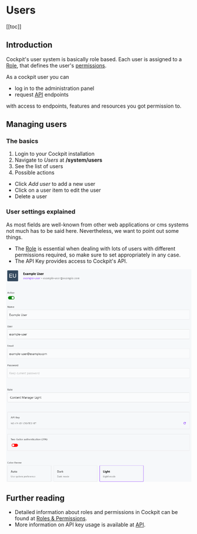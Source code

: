 # Users

[[toc]]

## Introduction

Cockpit's user system is basically role based. Each user is assigned to a [Role](/concepts/roles-permissions/), that defines the user's [permissions](/concepts/roles-permissions/).

As a cockpit user you can

* log in to the administration panel
* request [API](/api/endpoints/) endpoints

with access to endpoints, features and resources you got permission to.

## Managing users

### The basics

1. Login to your Cockpit installation
2. Navigate to *Users* at **/system/users**
3. See the list of users
4. Possible actions
* Click *Add user* to add a new user
* Click on a user item to edit the user
* Delete a user

### User settings explained

As most fields are well-known from other web applications or cms systems not much has to be said here. Nevertheless, we want to point out some things.

* The [Role](/concepts/roles-permissions/) is essential when dealing with lots of users with different permissions required, so make sure to set appropriately in any case.
* The API Key provides access to Cockpit's API.

![Screenshot of the user edit form](./user-edit.png)

## Further reading

* Detailed information about roles and permissions in Cockpit can be found at [Roles & Permissions](/concepts/roles-permissions/).
* More information on API key usage is available at [API](/api/authentication/).
